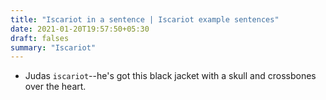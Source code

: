 ```yaml
---
title: "Iscariot in a sentence | Iscariot example sentences"
date: 2021-01-20T19:57:50+05:30
draft: falses
summary: "Iscariot"
---
```

- Judas `iscariot`--he's got this black jacket with a skull and crossbones over the heart.
                 
